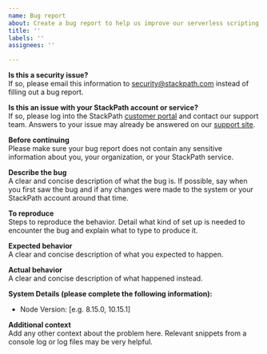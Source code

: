 ```yaml
---
name: Bug report
about: Create a bug report to help us improve our serverless scripting examples
title: ''
labels: ''
assignees: ''

---
```


**Is this a security issue?**  
If so, please email this information to [security@stackpath.com](mailto:security@stackpath.com) 
instead of filling out a bug report. 

**Is this an issue with your StackPath account or service?**  
If so, please log into the StackPath [customer portal](https://control.stackpath.com/) 
and contact our support team. Answers to your issue may already be answered on 
our [support site](https://support.stackpath.com/). 

**Before continuing**  
Please make sure your bug report does not contain any sensitive information 
about you, your organization, or your StackPath service.

**Describe the bug**  
A clear and concise description of what the bug is. If possible, say when you 
first saw the bug and if any changes were made to the system or your StackPath 
account around that time.

**To reproduce**  
Steps to reproduce the behavior. Detail what kind of set up is needed to 
encounter the bug and explain what to type to produce it. 

**Expected behavior**  
A clear and concise description of what you expected to happen.

**Actual behavior**  
A clear and concise description of what happened instead.

**System Details (please complete the following information):**
 * Node Version: [e.g. 8.15.0, 10.15.1]

**Additional context**  
Add any other context about the problem here. Relevant snippets from a console log
or log files may be very helpful.
